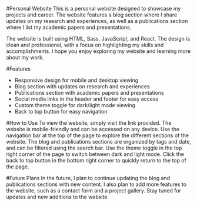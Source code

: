 #Personal Website
This is a personal website designed to showcase my projects and career. The website features a blog section where I share updates on my research and experiences, as well as a publications section where I list my academic papers and presentations.

The website is built using HTML, Sass, JavaScript, and React. The design is clean and professional, with a focus on highlighting my skills and accomplishments. I hope you enjoy exploring my website and learning more about my work.

#Features
- Responsive design for mobile and desktop viewing
- Blog section with updates on research and experiences
- Publications section with academic papers and presentations
- Social media links in the header and footer for easy access
- Custom theme toggle for dark/light mode viewing
- Back to top button for easy navigation

#How to Use
To view the website, simply visit the link provided. The website is mobile-friendly and can be accessed on any device. Use the navigation bar at the top of the page to explore the different sections of the website. The blog and publications sections are organized by tags and date, and can be filtered using the search bar. Use the theme toggle in the top right corner of the page to switch between dark and light mode. Click the back to top button in the bottom right corner to quickly return to the top of the page.

#Future Plans
In the future, I plan to continue updating the blog and publications sections with new content. I also plan to add more features to the website, such as a contact form and a project gallery. Stay tuned for updates and new additions to the website.